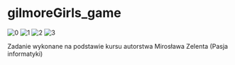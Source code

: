 # gilmoreGirls_game
![0](https://github.com/nataliawalk/gilmoreGirls_game/assets/144123296/a2331b38-0972-4992-9585-8b69a3b2e143)
![1](https://github.com/nataliawalk/gilmoreGirls_game/assets/144123296/4ddb9447-ff5b-4428-86dd-0f2a117817c5)
![2](https://github.com/nataliawalk/gilmoreGirls_game/assets/144123296/4442f748-6e18-4851-bf44-0aebb7116fde)
![3](https://github.com/nataliawalk/gilmoreGirls_game/assets/144123296/18f97f41-b21e-4345-b6e2-9dbf1b72132e)


Zadanie wykonane na podstawie kursu autorstwa Mirosława Zelenta (Pasja informatyki)
